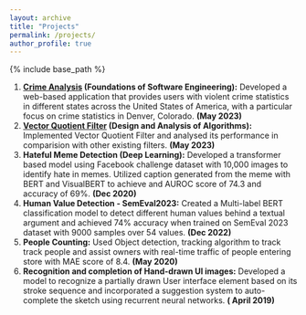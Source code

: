 ```yaml
---
layout: archive
title: "Projects"
permalink: /projects/
author_profile: true
---
```


{% include base_path %}

1. __[Crime Analysis](https://github.com/CSCI-5828-Foundations-Sftware-Engr/GitGurus-Project) (Foundations of Software Engineering):__ Developed a web-based application that provides users with violent crime statistics in different states across the United States of America, with a particular focus on crime statistics in Denver, Colorado. __(May 2023)__
2. __[Vector Quotient Filter](https://github.com/Bhoomika-Singla/VQF) (Design and Analysis of Algorithms):__ Implemented Vector Quotient Filter and analysed its performance in comparision with other existing filters. __(May 2023)__
3. __Hateful Meme Detection (Deep Learning):__ Developed a transformer based model using Facebook challenge dataset with 10,000 images to identify hate in memes. Utilized caption generated from the meme with BERT and VisualBERT to achieve and AUROC score of 74.3 and accuracy of 69%. __(Dec 2020)__
4. __Human Value Detection - SemEval2023:__ Created a Multi-label BERT classification model to detect different human values behind a textual argument and achieved 74% accuracy when trained on SemEval 2023 dataset with 9000 samples over 54 values. __(Dec 2022)__
5. __People Counting:__ Used Object detection, tracking algorithm to track track people and assist owners with real-time traffic of people entering store with MAE score of 8.4. __(May 2020)__
6. __Recognition and completion of Hand-drawn UI images:__ Developed a model to recognize a partially drawn User interface element based on its stroke sequence and incorporated a suggestion system to auto-complete the sketch using recurrent neural
networks. __( April 2019)__
